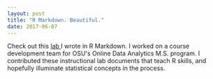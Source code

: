 ```yaml
---
layout: post
title: "R Markdown. Beautiful."
date: 2017-06-07
---
```

Check out this 
<a href="https://cwcomiskey.github.io/RMarkdown/M4Lab"> lab </a> 
I wrote in R Markdown. I worked on a course development team for OSU's Online Data Analytics M.S. program. I contributed these instructional lab documents that teach R skills, and hopefully illuminate statistical concepts in the process.
